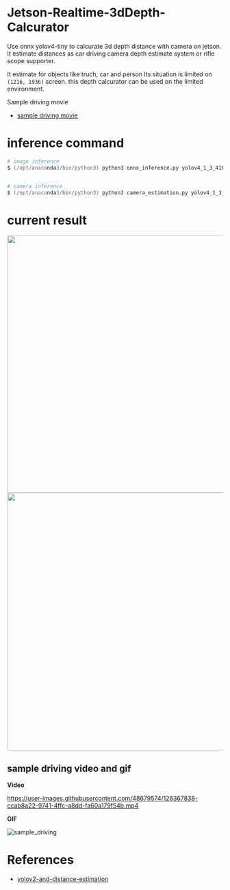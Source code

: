 # Jetson-Realtime-3dDepth-Calcurator

Use onnx yolov4-tiny to calcurate 3d depth distance with camera on jetson.
It estimate distances as car driving camera depth estimate system or rifle scope supporter.

It estimate for objects like truch, car and person
Its situation is limited on ```(1216, 1936)``` screen. this depth calcurator can be used on the limited environment. 


Sample driving movie
- [sample driving movie](https://drive.google.com/file/d/1czoTCb-Qud-LXYEMzN28TbWLxWAqNUh-/view?usp=sharing)


# inference command 

```zsh
# image inference
$ (/opt/anaconda3/bin/python3) python3 onnx_inference.py yolov4_1_3_416_416_static.onnx images/train_2007.jpg


# camera inference
$ (/opt/anaconda3/bin/python3) python3 camera_estimation.py yolov4_1_3_416_416_static.onnx

```

# current result

<img src="https://user-images.githubusercontent.com/48679574/126508415-888986c2-c81d-4e29-9432-bf71f84304c0.png" width="600px"><img src="https://user-images.githubusercontent.com/48679574/126508452-2b94da56-ee12-4c20-91f8-36a2b5f3b840.png" width="600px">


## sample driving video and gif
<b>Video</b>

https://user-images.githubusercontent.com/48679574/126367838-ccab8a22-9741-4ffc-a8dd-fa60a179f54b.mp4


<b>GIF</b>

![sample_driving](https://user-images.githubusercontent.com/48679574/126509431-ed5e0c31-c959-4771-a91d-b49567a0cd0d.gif)

# References
- [yolov2-and-distance-estimation](https://github.com/muhammadshiraz/Real-time-object-detection-using-yolov2-and-distance-estimation)
